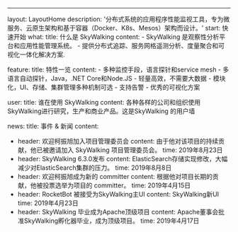 ---
layout: LayoutHome
description: '分布式系统的应用程序性能监视工具，专为微服务、云原生架构和基于容器（Docker、K8s、Mesos）架构而设计。'
start: 快速开始
what:
  title: 什么是 SkyWalking
  content:
    - SkyWalking 是观察性分析平台和应用性能管理系统。
    - 提供分布式追踪、服务网格遥测分析、度量聚合和可视化一体化解决方案.

feature:
  title: 特性一览
  content:
    - 多种监控手段，语言探针和service mesh
    - 多语言自动探针，Java，.NET Core和Node.JS
    - 轻量高效，不需要大数据
    - 模块化，UI、存储、集群管理多种机制可选
    - 支持告警
    - 优秀的可视化方案


user:
  title: 谁在使用 SkyWalking
  content: 各种各样的公司和组织使用SkyWalking进行研究，生产和商业产品。这是SkyWalking 的用户墙

news:
  title: 事件 & 新闻
  content:
  - header: 欢迎柯振旭加入项目管理委员会
    content: 由于他对该项目的持续贡献，他已被邀请加入 SkyWalking 项目管理委员会。
    time: 2019年8月23日
  - header: SkyWalking 6.3.0发布
    content: ElasticSearch存储实现修改，大幅减少对ElasticSearch集群的压力。
    time: 2019年8月8日
  - header: 欢迎柯振旭成为新的 committer
    content: 根据他对项目长期的贡献，他被投票选举为项目的 committer。
    time: 2019年4月15日
  - header: RocketBot 被接受为SkyWalking主UI
    content: SkyWalking新UI
    time: 2019年4月23日
  - header: SkyWalking 毕业成为Apache顶级项目
    content: Apache董事会批准SkyWalking孵化器毕业，成为顶级项目。
    time: 2019年4月17日

